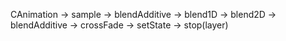 CAnimation
 -> sample
 -> blendAdditive
 -> blend1D
 -> blend2D
 -> blendAdditive
 -> crossFade
 -> setState
 -> stop(layer)